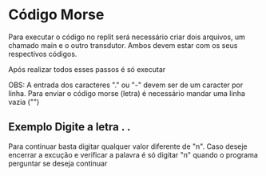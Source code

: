 # Código Morse

Para executar o código no replit será necessário criar dois arquivos, um chamado main e o outro transdutor. Ambos devem estar com os seus respectivos códigos.

Após realizar todos esses passos é só executar

OBS: A entrada dos caracteres "." ou "-" devem ser de um caracter por linha. Para enviar o código morse (letra) é necessário mandar uma linha vazia ("")

Exemplo
Digite a letra
.
.
-

Para continuar basta digitar qualquer valor diferente de "n". 
Caso deseje encerrar a excução e verificar a palavra é só digitar "n" quando o programa perguntar se deseja continuar
